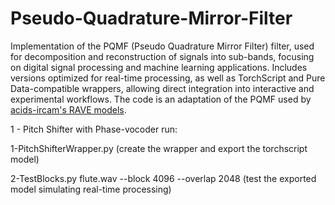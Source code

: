 # Pseudo-Quadrature-Mirror-Filter

Implementation of the PQMF (Pseudo Quadrature Mirror Filter) filter, used for decomposition and reconstruction of signals into sub-bands, focusing on digital signal processing and machine learning applications. Includes versions optimized for real-time processing, as well as TorchScript and Pure Data-compatible wrappers, allowing direct integration into interactive and experimental workflows. The code is an adaptation of the PQMF used by [acids-ircam's RAVE models](https://github.com/acids-ircam/RAVE).

1 - Pitch Shifter with Phase-vocoder run:

1-PitchShifterWrapper.py (create the wrapper and export the torchscript model)

2-TestBlocks.py flute.wav --block 4096 --overlap 2048 (test the exported model simulating real-time processing)
